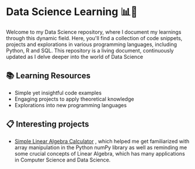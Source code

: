# Data Science Learning 📊🚀
Welcome to my Data Science repository, where I document my learnings through this dynamic field. Here, you'll find a collection of code snippets, projects and explorations in various programming languages, including Python, R and SQL. This repository is a living document, continuously updated as I delve deeper into the world of Data Science

## 📚 Learning Resources
- Simple yet insightful code examples
- Engaging projects to apply theoretical knowledge
- Explorations into new programming languages

## 📋 Interesting projects
- [Simple Linear Algebra Calculator](https://github.com/thomazcabral/Data_Science/blob/3837a7b27dec5c3478b171a9666989353ac752bb/Data%20Science%20with%20Python/C1%20(Introduction%20to%20Data%20Science%20in%20Python)/W1%20(Fundamentals%20of%20Data%20Manipulation%20in%20Python)/A1/linear_algebra_calc.py)
, which helped me get familiarized with array manipulation in the Python numPy library as well as reminding me some crucial concepts of Linear Algebra, which has many applications in Computer Science and Data Science.
